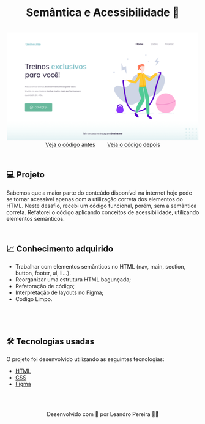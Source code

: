 <h1 align="center">Semântica e Acessibilidade 👥</h1>

<br>


<div align="center">
    <img src="./semantica_acessibilidade.png" style="width:500px;"> <br>   
    <a href="https://github.com/oleandropereira/EXPLORER/tree/main/level02/stage02/desafios/desafio03_corrigindo_semantica_e_acessibilidade/antes"> Veja o código antes</a> <span>&nbsp&nbsp&nbsp&nbsp&nbsp&nbsp</span>
    <a href="https://github.com/oleandropereira/EXPLORER/tree/main/level02/stage02/desafios/desafio03_corrigindo_semantica_e_acessibilidade/depois"> Veja o código depois</a>
</div>


<br>
<h1>

<h2> 💻 Projeto </h2>
Sabemos que a maior parte do conteúdo disponível na internet hoje pode se tornar acessível apenas com
a utilização correta dos elementos do HTML. Neste desafio, recebi um código funcional, porém, sem
a semântica correta. Refatorei o código aplicando conceitos de acessibilidade, utilizando elementos semânticos.
<br>
<br>
<h1>

<h2> 📈 Conhecimento adquirido </h2>

* Trabalhar com elementos semânticos no HTML (nav, main, section, button, footer, ul, li...).
* Reorganizar uma estrutura HTML bagunçada;
* Refatoração de código;
* Interpretação de layouts no Figma;
* Código Limpo.

<br>
<br>
<h1>

<h2> 🛠 Tecnologias usadas </h2>

O projeto foi desenvolvido utilizando as seguintes tecnologias:

- [HTML](https://www.w3schools.com/html/)
- [CSS](https://www.w3schools.com/css/default.asp)
- [Figma](https://www.figma.com/design/)

<br>
<br>

<p align="center"> Desenvolvido com 💜 por Leandro Pereira ✌🏽 <p>
